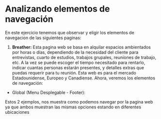# Analizando elementos de navegación  

En este ejercicio tenemos que observar y eligir los elementos de navegacion de las siguientes paginas:  

1. **Breather:**  Esta pagina web se basa en alquilar espacios ambientados por horas o días, dependiendo de la necesidad del cliente para entrevistas, cuarto de estudios, trabajos grupales, reuniones de trabajo, etc. A la vez se puede escoger el tiempo necesitado para rentarlo, indicar cuantas personas estarán presentes, y detalles extras que puedas requerir para tu reunión. Esta web es para el mercado Estadounidense, Europeo y Canadiense.
Ahora, veremos los elementos de navegación:  

- Global (Menu Desplegable - Footer):  

Estos 2 ejemplos, nos muestra como podemos navegar por la pagina web ya que ambos muestran las mismas opciones estando en diferentes ubicaciones
